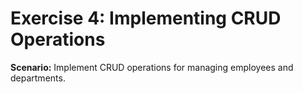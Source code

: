 # Exercise 4: Implementing CRUD Operations

**Scenario:** Implement CRUD operations for managing employees and departments.

